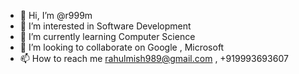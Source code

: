 - 👋 Hi, I’m @r999m
- 👀 I’m interested in Software Development 
- 🌱 I’m currently learning Computer Science
- 💞️ I’m looking to collaborate on Google , Microsoft
- 📫 How to reach me rahulmish989@gmail.com , +919993693607

<!---
r999m/r999m is a ✨ special ✨ repository because its `README.md` (this file) appears on your GitHub profile.
You can click the Preview link to take a look at your changes.
--->
